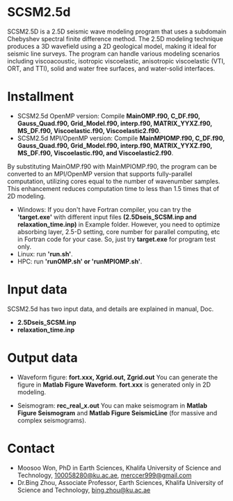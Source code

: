 
# SCSM2.5d
SCSM2.5D is a 2.5D seismic wave modeling program that uses a subdomain Chebyshev spectral finite difference method. 
The 2.5D modeling technique produces a 3D wavefield using a 2D geological model, making it ideal for seismic line surveys. 
The program can handle various modeling scenarios including viscoacoustic, isotropic viscoelastic, anisotropic viscoelastic (VTI, ORT, and TTI), solid and water free surfaces, and water-solid interfaces.

# Installment
* SCSM2.5d OpenMP version: Compile __MainOMP.f90, C_DF.f90, Gauss_Quad.f90, Grid_Model.f90, interp.f90, MATRIX_YYXZ.f90, MS_DF.f90, Viscoelastic.f90, Viscoelastic2.f90__. 
* SCSM2.5d MPI/OpenMP version: Compile __MainMPIOMP.f90, C_DF.f90, Gauss_Quad.f90, Grid_Model.f90, interp.f90, MATRIX_YYXZ.f90, MS_DF.f90, Viscoelastic.f90, and Viscoelastic2.f90__.

By substituting MainOMP.f90 with MainMPIOMP.f90, the program can be converted to an MPI/OpenMP version that supports fully-parallel computation, utilizing cores equal to the number of wavenumber samples. 
This enhancement reduces computation time to less than 1.5 times that of 2D modeling. 

* Windows: If you don't have Fortran compiler, you can try the __'target.exe'__ with different input files __(2.5Dseis_SCSM.inp and relaxation_time.inp)__ in Example folder.
However, you need to optimize absorbing layer, 2.5-D setting, core number for parallel computing, etc in Fortran code for your case. So, just try __target.exe__ for program test only. 
* Linux: run __'run.sh'__.
* HPC: run __'runOMP.sh' or 'runMPIOMP.sh'__.

# Input data
SCSM2.5d has two input data, and details are explained in manual, Doc.
* __2.5Dseis_SCSM.inp__
* __relaxation_time.inp__

# Output data
* Waveform figure: __fort.xxx, Xgrid.out, Zgrid.out__ 
You can generate the figure in __Matlab Figure Waveform__.
__fort.xxx__ is generated only in 2D modeling.

* Seismogram: __rec_real_x.out__
You can make seismogram in __Matlab Figure Seismogram__ and __Matlab Figure SeismicLine__ (for massive and complex seismograms).

# Contact
* Moosoo Won, PhD in Earth Sciences, Khalifa University of Science and Technology, 100058280@ku.ac.ae, merccer999@gmail.com
* Dr.Bing Zhou, Associate Professor, Earth Sciences, Khalifa University of Science and Technology, bing.zhou@ku.ac.ae

